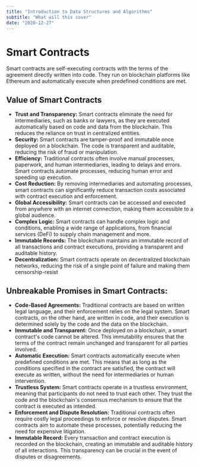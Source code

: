 ```yaml
---
title: "Introduction to Data Structures and Algorithms"
subtitle: "What will this cover"
date: "2020-12-27"
---
```




# Smart Contracts

Smart contracts are self-executing contracts with the terms of the agreement directly written into code. They run on blockchain platforms like Ethereum and automatically execute when predefined conditions are met. 

## Value of Smart Contracts

- **Trust and Transparency:** Smart contracts eliminate the need for intermediaries, such as banks or lawyers, as they are executed automatically based on code and data from the blockchain. This reduces the reliance on trust in centralized entities.
- **Security:** Smart contracts are tamper-proof and immutable once deployed on a blockchain. The code is transparent and auditable, reducing the risk of fraud or manipulation.
- **Efficiency:** Traditional contracts often involve manual processes, paperwork, and human intermediaries, leading to delays and errors. Smart contracts automate processes, reducing human error and speeding up execution.
- **Cost Reduction:** By removing intermediaries and automating processes, smart contracts can significantly reduce transaction costs associated with contract execution and enforcement.
- **Global Accessibility:** Smart contracts can be accessed and executed from anywhere with an internet connection, making them accessible to a global audience.
- **Complex Logic:** Smart contracts can handle complex logic and conditions, enabling a wide range of applications, from financial services (DeFi) to supply chain management and more.
- **Immutable Records:** The blockchain maintains an immutable record of all transactions and contract executions, providing a transparent and auditable history.
- **Decentralization:** Smart contracts operate on decentralized blockchain networks, reducing the risk of a single point of failure and making them censorship-resist

## Unbreakable Promises in Smart Contracts:

- **Code-Based Agreements:** Traditional contracts are based on written legal language, and their enforcement relies on the legal system. Smart contracts, on the other hand, are written in code, and their execution is determined solely by the code and the data on the blockchain.
- **Immutable and Transparent:** Once deployed on a blockchain, a smart contract's code cannot be altered. This immutability ensures that the terms of the contract remain unchanged and transparent for all parties involved.
- **Automatic Execution:** Smart contracts automatically execute when predefined conditions are met. This means that as long as the conditions specified in the contract are satisfied, the contract will execute as written, without the need for intermediaries or human intervention.
- **Trustless System:** Smart contracts operate in a trustless environment, meaning that participants do not need to trust each other. They trust the code and the blockchain's consensus mechanism to ensure that the contract is executed as intended.
- **Enforcement and Dispute Resolution:** Traditional contracts often require costly legal proceedings to enforce or resolve disputes. Smart contracts aim to automate these processes, potentially reducing the need for expensive litigation.
- **Immutable Record:** Every transaction and contract execution is recorded on the blockchain, creating an immutable and auditable history of all interactions. This transparency can be crucial in the event of disputes or disagreements.